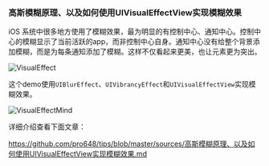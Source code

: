###  高斯模糊原理、以及如何使用UIVisualEffectView实现模糊效果

iOS 系统中很多地方使用了模糊效果，最为明显的有控制中心、通知中心。控制中心的模糊显示了当前活跃的app，而非控制中心自身。通知中心没有给整个背景添加模糊，而是为每条通知添加了模糊。这样不仅看起来更美，也让元素更为突出。

![VisualEffect](https://raw.githubusercontent.com/pro648/tips/master/sources/images/VisualEffectControlNotification.png)

这个demo使用`UIBlurEffect`、`UIVibrancyEffect`和`UIVisualEffectView`实现模糊效果。

![VisualEffectMind](https://raw.githubusercontent.com/pro648/tips/master/sources/images/VisualEffectMind.png)

详细介绍查看下面文章：

<https://github.com/pro648/tips/blob/master/sources/高斯模糊原理、以及如何使用UIVisualEffectView实现模糊效果.md>

